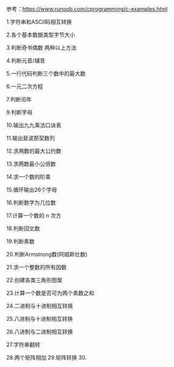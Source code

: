 参考：https://www.runoob.com/cprogramming/c-examples.html

1.字符串和ASCII码相互转换

2.各个基本数据类型字节大小

3.判断奇书偶数 两种以上方法

4.判断元音/辅音

5.一行代码判断三个数中的最大数

6.一元二次方程

7.判断闰年

9.判断字母

10.输出九九乘法口诀表

11.输出斐波那契数列

12.求两数的最大公约数

13.求两数最小公倍数

14.求一个数的阶乘

15.循环输出26个字母

16.判断数字为几位数

17.计算一个数的 n 次方

18.判断回文数

19.判断素数

20.判断Armstrong数(阿姆斯壮数)

21.求一个整数的所有因数

22.创建各类三角形图案

23.计算一个数是否可为两个素数之和

24.二进制与十进制相互转换

25.八进制与十进制相互转换

26.八进制与二进制相互转换

27.字符串翻转

28.两个矩阵相加
29.矩阵转换
30.



